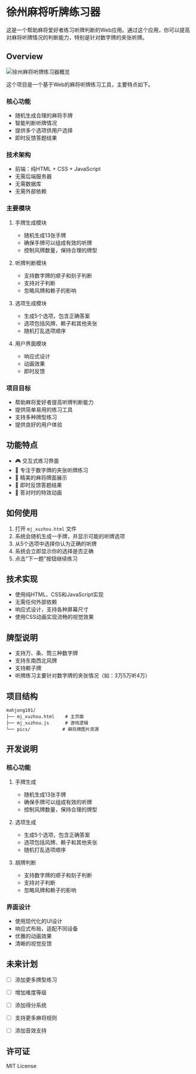 # 徐州麻将听牌练习器

这是一个帮助麻将爱好者练习听牌判断的Web应用。通过这个应用，你可以提高对麻将听牌情况的判断能力，特别是针对数字牌的夹张听牌。

## Overview

![徐州麻将听牌练习器概览](./overview.png)

这个项目是一个基于Web的麻将听牌练习工具，主要特点如下。

### 核心功能
- 随机生成合理的麻将手牌
- 智能判断听牌情况
- 提供多个选项供用户选择
- 即时反馈答题结果

### 技术架构
- 前端：纯HTML + CSS + JavaScript
- 无需后端服务器
- 无需数据库
- 无需外部依赖

### 主要模块
1. 手牌生成模块
   - 随机生成13张手牌
   - 确保手牌可以组成有效的听牌
   - 控制风牌数量，保持合理的牌型

2. 听牌判断模块
   - 支持数字牌的顺子和刻子判断
   - 支持对子判断
   - 忽略风牌和赖子的影响

3. 选项生成模块
   - 生成5个选项，包含正确答案
   - 选项包括风牌、赖子和其他夹张
   - 随机打乱选项顺序

4. 用户界面模块
   - 响应式设计
   - 动画效果
   - 即时反馈

### 项目目标
- 帮助麻将爱好者提高听牌判断能力
- 提供简单易用的练习工具
- 支持多种牌型练习
- 提供良好的用户体验

## 功能特点

- 🎮 交互式练习界面
- 🎯 专注于数字牌的夹张听牌练习
- 🎨 精美的麻将牌面展示
- 🎯 即时反馈答题结果
- 🎉 答对时的特效动画

## 如何使用

1. 打开 `mj_xuzhou.html` 文件
2. 系统会随机生成一手牌，并显示可能的听牌选项
3. 从5个选项中选择你认为正确的听牌
4. 系统会立即显示你的选择是否正确
5. 点击"下一题"按钮继续练习

## 技术实现

- 使用纯HTML、CSS和JavaScript实现
- 无需任何外部依赖
- 响应式设计，支持各种屏幕尺寸
- 使用CSS动画实现流畅的视觉效果

## 牌型说明

- 支持万、条、筒三种数字牌
- 支持东南西北风牌
- 支持赖子牌
- 听牌练习主要针对数字牌的夹张情况（如：3万5万听4万）

## 项目结构

```
mahjong101/
├── mj_xuzhou.html    # 主页面
├── mj_xuzhou.js      # 游戏逻辑
└── pics/            # 麻将牌图片资源
```

## 开发说明

### 核心功能

1. 手牌生成
   - 随机生成13张手牌
   - 确保手牌可以组成有效的听牌
   - 控制风牌数量，保持合理的牌型

2. 选项生成
   - 生成5个选项，包含正确答案
   - 选项包括风牌、赖子和其他夹张
   - 随机打乱选项顺序

3. 胡牌判断
   - 支持数字牌的顺子和刻子判断
   - 支持对子判断
   - 忽略风牌和赖子的影响

### 界面设计

- 使用现代化的UI设计
- 响应式布局，适配不同设备
- 优雅的动画效果
- 清晰的视觉反馈

## 未来计划

- [ ] 添加更多牌型练习
- [ ] 增加难度等级
- [ ] 添加得分系统
- [ ] 支持更多麻将规则
- [ ] 添加音效支持


## 许可证

MIT License 